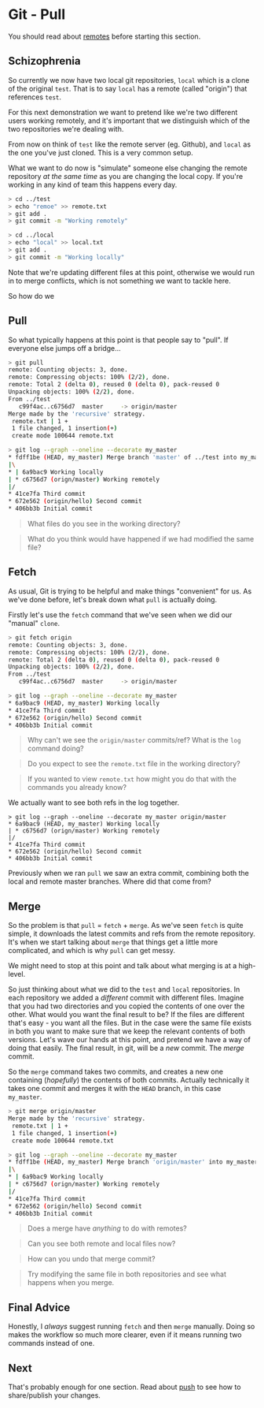 Git - Pull
==========

You should read about [remotes](remotes.md) before starting this section.


Schizophrenia
-------------

So currently we now have two local git repositories,
`local` which is a clone of the original `test`.
That is to say `local` has a remote (called "origin") that references `test`.

For this next demonstration we want to pretend like we're two
different users working remotely, and it's important that we distinguish which
of the two repositories we're dealing with.

From now on think of `test` like the remote server (eg. Github),
and `local` as the one you've just cloned.
This is a very common setup.

What we want to do now is "simulate" someone else changing the remote
repository _at the same time_ as you are changing the local copy.
If you're working in any kind of team this happens every day.


```sh
> cd ../test
> echo "remoe" >> remote.txt
> git add .
> git commit -m "Working remotely"

> cd ../local
> echo "local" >> local.txt
> git add .
> git commit -m "Working locally"
```

Note that we're updating different files at this point,
otherwise we would run in to merge conflicts, which is
not something we want to tackle here.

So how do we 


Pull
----

So what typically happens at this point is that people say to "pull".
If everyone else jumps off a bridge...

```sh
> git pull
remote: Counting objects: 3, done.
remote: Compressing objects: 100% (2/2), done.
remote: Total 2 (delta 0), reused 0 (delta 0), pack-reused 0
Unpacking objects: 100% (2/2), done.
From ../test
   c99f4ac..c6756d7  master     -> origin/master
Merge made by the 'recursive' strategy.
 remote.txt | 1 +
 1 file changed, 1 insertion(+)
 create mode 100644 remote.txt

> git log --graph --oneline --decorate my_master
* fdff1be (HEAD, my_master) Merge branch 'master' of ../test into my_master
|\
* | 6a9bac9 Working locally
| * c6756d7 (orign/master) Working remotely
|/
* 41ce7fa Third commit
* 672e562 (origin/hello) Second commit
* 406bb3b Initial commit
```

> What files do you see in the working directory?

> What do you think would have happened if we had modified the same file?


Fetch
-----

As usual, Git is trying to be helpful and make things "convenient" for us.
As we've done before, let's break down what `pull` is actually doing.

Firstly let's use the `fetch` command that we've seen when we did
our "manual" `clone`.

```sh
> git fetch origin
remote: Counting objects: 3, done.
remote: Compressing objects: 100% (2/2), done.
remote: Total 2 (delta 0), reused 0 (delta 0), pack-reused 0
Unpacking objects: 100% (2/2), done.
From ../test
   c99f4ac..c6756d7  master     -> origin/master

> git log --graph --oneline --decorate my_master
* 6a9bac9 (HEAD, my_master) Working locally
* 41ce7fa Third commit
* 672e562 (origin/hello) Second commit
* 406bb3b Initial commit
```


> Why can't we see the `origin/master` commits/ref?
> What is the `log` command doing?

> Do you expect to see the `remote.txt` file in the working directory?

> If you wanted to view `remote.txt` how might you do that with
> the commands you already know?


We actually want to see both refs in the log together.

```
> git log --graph --oneline --decorate my_master origin/master
* 6a9bac9 (HEAD, my_master) Working locally
| * c6756d7 (orign/master) Working remotely
|/
* 41ce7fa Third commit
* 672e562 (origin/hello) Second commit
* 406bb3b Initial commit
```

Previously when we ran `pull` we saw an extra commit,
combining both the local and remote master branches.
Where did that come from?


Merge
-----

So the problem is that `pull` = `fetch` + `merge`.
As we've seen `fetch` is quite simple, it downloads the latest commits
and refs from the remote repository.
It's when we start talking about `merge` that things get a little
more complicated, and which is why `pull` can get messy.

We might need to stop at this point and talk about what merging is at a
high-level.

So just thinking about what we did to the `test` and `local` repositories.
In each repository we added a _different_ commit with different files.
Imagine that you had two directories and you copied the contents
of one over the other. What would you want the final result to be?
If the files are different that's easy - you want all the files.
But in the case were the same file exists in both you want to make
sure that we keep the relevant contents of both versions.
Let's wave our hands at this point, and pretend we have a way of doing
that easily. The final result, in git, will be a _new_ commit.
The _merge_ commit.

So the `merge` command takes two commits, and creates a new one
containing (_hopefully_) the contents of both commits.
Actually technically it takes one commit and merges it with the
`HEAD` branch, in this case `my_master`.

```sh
> git merge origin/master
Merge made by the 'recursive' strategy.
 remote.txt | 1 +
 1 file changed, 1 insertion(+)
 create mode 100644 remote.txt

> git log --graph --oneline --decorate my_master
* fdff1be (HEAD, my_master) Merge branch 'origin/master' into my_master
|\
* | 6a9bac9 Working locally
| * c6756d7 (orign/master) Working remotely
|/
* 41ce7fa Third commit
* 672e562 (origin/hello) Second commit
* 406bb3b Initial commit
```

> Does a merge have _anything_ to do with remotes?

> Can you see both remote and local files now?

> How can you undo that merge commit?

> Try modifying the same file in both repositories
> and see what happens when you merge.


Final Advice
------------

Honestly, I _always_ suggest running `fetch` and then `merge` manually. 
Doing so makes the workflow so much more clearer, even if it means
running two commands instead of one.


Next
----

That's probably enough for one section.
Read about [push](push.md) to see how to share/publish your changes.
